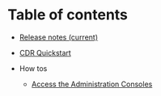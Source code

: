 # Table of contents
* [Release notes (current)](docs/relnotes_CDR-1.2-core-003.md)

* [CDR Quickstart](docs/quickstart.md)
* How tos
    * [Access the Administration Consoles](docs/howto_adminconsoles.md)
